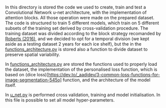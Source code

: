 In this directory is stored the code we used to create, train and test a Convolutional Network u-net architecture, with the implementation of attention blocks. All those operation were made on the prepared dataset. The code is structured to train 5 different models, which train on 5 different subsets of the training set derived by cross-validation procedure. The training dataset was divided according to the block strategy recomanded by [Roberts (2016)](https://www.researchgate.net/publication/311523792_Cross-validation_strategies_for_data_with_temporal_spatial_hierarchical_or_phylogenetic_structure), and we decided to opt for a temporal division (we kept aside as a testing dataset 2 years for each ice shelf), but the in the [functions_architecture.py](functions_architecture.py) is stored also a function to divide dataset to preserve spatial variability.

In [functions_architecture.py](functions_architecture.py) are stored the functions used to properly load the dataset, the implementation of the personalised loss function, which is based on (dice loss)[https://dev.to/_aadidev/3-common-loss-functions-for-image-segmentation-545o] function, and the architecture of the model itself.

In [u_net.py](u_net.py) is performed cross validation, training and  model initialisation. In this file is possible to set all model hyper-parameters.
